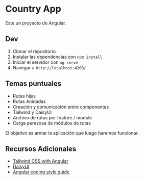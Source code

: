 # Country App

Este un proyecto de Angular.

## Dev

1. Clonar el repositorio
2. Instalar las dependencias con `npm install`
3. Iniciar el servidor con `ng serve`
4. Navegar a `http://localhost:4200/`

## Temas puntuales

- Rutas hijas
- Rutas Anidadas
- Creación y comunicación entre componentes
- Tailwind y DaisyUI
- Archivo de rutas por feature / module
- Carga perezosa de módulos de rutas

El objetivo es armar la aplicación que luego haremos funcionar.

## Recursos Adicionales
- [Tailwind CSS with Angular](https://tailwindcss.com/docs/installation/framework-guides/angular)
- [DaisyUI](https://daisyui.com/components/hero/)
- [Angular coding style guide](https://angular.dev/style-guide#dont-prefix-output-properties)
